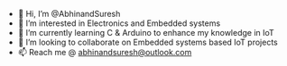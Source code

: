 - 👋 Hi, I’m @AbhinandSuresh
- 👀 I’m interested in Electronics and Embedded systems
- 🌱 I’m currently learning C & Arduino to enhance my knowledge in IoT
- 💞️ I’m looking to collaborate on Embedded systems based IoT projects
- 📫 Reach me @ abhinandsuresh@outlook.com

<!---
AbhinandSuresh/AbhinandSuresh is a ✨ special ✨ repository because its `README.md` (this file) appears on your GitHub profile.
You can click the Preview link to take a look at your changes.
--->
